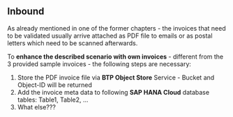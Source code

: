 ## Inbound

As already mentioned in one of the former chapters - the invoices that need to be validated usually arrive attached as PDF file to emails or as postal letters which need to be scanned afterwards.

To **enhance the described scenario with own invoices** - different from the 3 provided sample invoices - the following steps are necessary:

1. Store the PDF invoice file via **BTP Object Store** Service - Bucket and Object-ID will be returned
2. Add the invoice meta data to following **SAP HANA Cloud** database tables: Table1, Table2, ...
3. What else???
